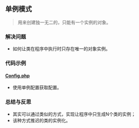 ## 单例模式
> 用来创建独一无二的，只能有一个实例的对象。

### 解决问题
* 如何让类在程序中执行时只存在唯一的对象实例。

### 代码示例
#### <a href="https://github.com/hhe0/design-pattern/blob/master/singleton-pattern/Config.php">Config.php</a>
* 使用单例配置获取配置。

### 总结与反思
* 其实可以通过类似的方式，实现让程序中只生成N个类的实例；
* 该种方式推迟的类的实例化。


